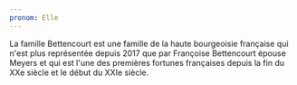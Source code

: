 ```yaml
---
pronom: Elle
---
```


La famille Bettencourt est une famille de la haute bourgeoisie française qui n'est plus représentée depuis 2017 que par Françoise Bettencourt épouse Meyers et qui est l'une des premières fortunes françaises depuis la fin du XXe siècle et le début du XXIe siècle.
